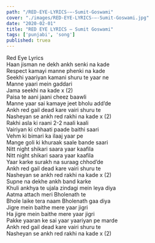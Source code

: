 ```yaml
---
path: "/RED-EYE-LYRICS-–-Sumit-Goswami"
cover: "./images/RED-EYE-LYRICS-–-Sumit-Goswami.jpg"
date: "2020-02-01"
title: "RED EYE LYRICS – Sumit Goswami"
tags: ['punjabi', 'song']
published: truea
---
```

  
Red Eye Lyrics  
Haan jisman ne dekh ankh senki na kade  
Respect kamayi manne phenki na kade  
Seekhi yaariyan kamani shuru te yaar ne  
Manne yaari mein gaddari  
Jama seekhi na kade x (2)  
Paisa te aani jaani cheez baawli  
Manne yaar sai kamaye jeet bholu add’de  
Ankh red gail dead kare vairi shuru te  
Nasheyan se ankh red rakhi na kade x (2)  
Rakhi asla ki raani 2-2 naali kaali  
Vairiyan ki chhaati paade baithi saari  
Vehm ki bimari ka ilaaj yaar pe  
Mange goli ki khuraak saale bande saari  
Nitt night shikari saara yaar kaafila  
Nitt night shikari saara yaar kaafila  
Yaar karke surakh na suraag chhod’de  
Ankh red gail dead kare vairi shuru te  
Nasheyan se ankh red rakhi na kade x (2)  
Supne na dekhe ankh band karke  
Khuli ankhya te ujala zindagi mein leya diya  
Aatma attach meri Bholenath te  
Bhole laike tera naam Bholenath gaa diya  
Jigre mein baithe mere yaar jigri  
Ha jigre mein baithe mere yaar jigri  
Pakke yaaran ke sai yaar yaariyan pe marde  
Ankh red gail dead kare vairi shuru te  
Nasheyan se ankh red rakhi na kade x (2)  

